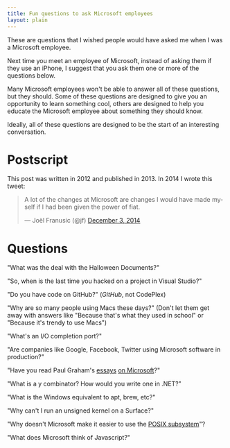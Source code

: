 ```yaml
---
title: Fun questions to ask Microsoft employees
layout: plain
---
```

These are questions that I wished people would have asked me when I was a Microsoft employee.

Next time you meet an employee of Microsoft, instead of asking them if they use an iPhone, I suggest that you ask them one or more of the questions below.

Many Microsoft employees won't be able to answer all of these questions, but they should. Some of these questions are designed to give you an opportunity to learn something cool, others are designed to help you educate the Microsoft employee about something they should know. 

Ideally, all of these questions are designed to be the start of an interesting conversation.

Postscript
==========

This post was written in 2012 and published in 2013. In 2014 I wrote this tweet:

<blockquote class="twitter-tweet" lang="en"><p>A lot of the changes at Microsoft are changes I would have made myself if I had been given the power of fiat.</p>&mdash; Joël Franusic (@jf) <a href="https://twitter.com/jf/status/540280269098323969">December 3, 2014</a></blockquote>

Questions
=========

"What was the deal with the Halloween Documents?"

"So, when is the last time you hacked on a project in Visual Studio?"

"Do you have code on GitHub?" (*GitHub*, not CodePlex)

"Why are so many people using Macs these days?" (Don't let them get away with answers like "Because that's what they used in school" or "Because it's trendy to use Macs")

"What's an I/O completion port?"

"Are companies like Google, Facebook, Twitter using Microsoft software in production?"

"Have you read Paul Graham's [essays](http://www.paulgraham.com/microsoft.html) [on Microsoft](http://www.paulgraham.com/cliffsnotes.html)?"

"What is a y combinator? How would you write one in .NET?"

"What is the Windows equivalent to apt, brew, etc?"

"Why can't I run an unsigned kernel on a Surface?"

"Why doesn't Microsoft make it easier to use the [POSIX subsystem](http://technet.microsoft.com/library/cc767884.aspx)"?

"What does Microsoft think of Javascript?"

<script src="//platform.twitter.com/widgets.js" charset="utf-8"></script>
